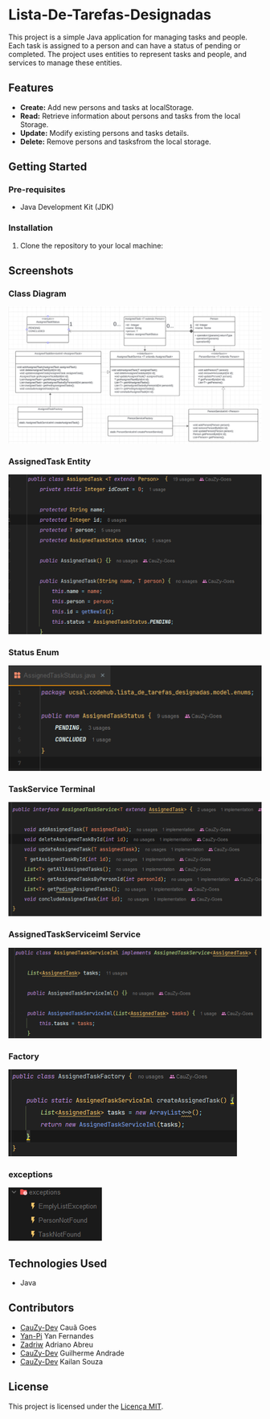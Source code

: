 # Lista-De-Tarefas-Designadas

This project is a simple Java application for managing tasks and people. Each task is assigned to a person and can have a status of pending or completed. The project uses entities to represent tasks and people, and services to manage these entities.

## Features

- **Create:** Add new persons and tasks at localStorage.
- **Read:** Retrieve information about persons and tasks from the local Storage.
- **Update:** Modify existing persons and tasks details.
- **Delete:** Remove persons and tasksfrom the local storage.

## Getting Started

### Pre-requisites

- Java Development Kit (JDK)

### Installation

1. Clone the repository to your local machine:

## Screenshots

### Class Diagram
![Class Diagram](src/img/diagrama.png)

### AssignedTask Entity
![entity](src/img/AssignedTask.png)

### Status Enum
![enum](src/img/enumStatus.png)

### TaskService Terminal
![terminal](src/img/terminal.png)

### AssignedTaskServiceiml Service
![service](src/img/servicetask.png)

### Factory
![Factory](src/img/facttory.png)

### exceptions
![exceptions](src/img/exceptions.png)


## Technologies Used

- Java

## Contributors

- [CauZy-Dev](https://github.com/cauzy-dev) Cauã Goes
- [Yan-Pi](https://github.com/yan-pi) Yan Fernandes
- [Zadriw](https://github.com/ZadriW) Adriano Abreu
- [CauZy-Dev](https://github.com/cauzy-dev) Guilherme Andrade
- [CauZy-Dev](https://github.com/cauzy-dev) Kailan Souza

## License

This project is licensed under the [Licença MIT](https://github.com/Codee-Hub/Lista-De-Tarefas-Designadas/blob/main/LICENSE).

